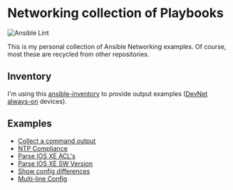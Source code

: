 # Networking collection of Playbooks

![Ansible Lint](https://github.com/nleiva/ansible-networking/workflows/Ansible%20Lint/badge.svg)

This is my personal collection of Ansible Networking examples. Of course, most these are recycled from other repositories.


## Inventory

I'm using this [ansible-inventory](https://github.com/nleiva/ansible-inventory/blob/master/hosts) to provide output examples ([DevNet always-on](https://developer.cisco.com/docs/sandbox/#!networking/networking-overview) devices).

## Examples

- [Collect a command output](collect-command.md)
- [NTP Compliance](ntp-compliance.md)
- [Parse IOS XE ACL's](ios-genie-show-acl.md)
- [Parse IOS XE SW Version](ios-genie-show-ver.md)
- [Show config differences](show-diff.md)
- [Multi-line Config](multi-line-config.md)